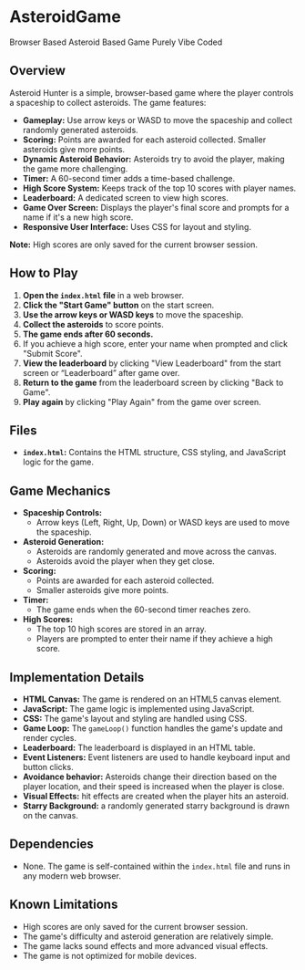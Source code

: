 # AsteroidGame
Browser Based Asteroid Based Game Purely Vibe Coded

## Overview

Asteroid Hunter is a simple, browser-based game where the player controls a spaceship to collect asteroids. The game features:

-   **Gameplay:** Use arrow keys or WASD to move the spaceship and collect randomly generated asteroids.
-   **Scoring:** Points are awarded for each asteroid collected. Smaller asteroids give more points.
-   **Dynamic Asteroid Behavior:** Asteroids try to avoid the player, making the game more challenging.
-   **Timer:** A 60-second timer adds a time-based challenge.
-   **High Score System:** Keeps track of the top 10 scores with player names.
-   **Leaderboard:** A dedicated screen to view high scores.
-   **Game Over Screen:** Displays the player's final score and prompts for a name if it's a new high score.
-   **Responsive User Interface:** Uses CSS for layout and styling.

**Note:** High scores are only saved for the current browser session.

## How to Play

1.  **Open the `index.html` file** in a web browser.
2.  **Click the "Start Game" button** on the start screen.
3.  **Use the arrow keys or WASD keys** to move the spaceship.
4.  **Collect the asteroids** to score points.
5.  **The game ends after 60 seconds.**
6.  If you achieve a high score, enter your name when prompted and click "Submit Score".
7.  **View the leaderboard** by clicking "View Leaderboard" from the start screen or “Leaderboard” after game over.
8.  **Return to the game** from the leaderboard screen by clicking "Back to Game".
9.  **Play again** by clicking "Play Again" from the game over screen.

## Files

-   **`index.html`:** Contains the HTML structure, CSS styling, and JavaScript logic for the game.

## Game Mechanics

-   **Spaceship Controls:**
    -   Arrow keys (Left, Right, Up, Down) or WASD keys are used to move the spaceship.
-   **Asteroid Generation:**
    -   Asteroids are randomly generated and move across the canvas.
    -   Asteroids avoid the player when they get close.
-   **Scoring:**
    -   Points are awarded for each asteroid collected.
    -   Smaller asteroids give more points.
-   **Timer:**
    -   The game ends when the 60-second timer reaches zero.
-   **High Scores:**
    -   The top 10 high scores are stored in an array.
    -   Players are prompted to enter their name if they achieve a high score.

## Implementation Details

-   **HTML Canvas:** The game is rendered on an HTML5 canvas element.
-   **JavaScript:** The game logic is implemented using JavaScript.
-   **CSS:** The game's layout and styling are handled using CSS.
-   **Game Loop:** The `gameLoop()` function handles the game's update and render cycles.
-   **Leaderboard:** The leaderboard is displayed in an HTML table.
-   **Event Listeners:** Event listeners are used to handle keyboard input and button clicks.
-   **Avoidance behavior:** Asteroids change their direction based on the player location, and their speed is increased when the player is close.
-   **Visual Effects:** hit effects are created when the player hits an asteroid.
-   **Starry Background:** a randomly generated starry background is drawn on the canvas.

## Dependencies

-   None. The game is self-contained within the `index.html` file and runs in any modern web browser.

## Known Limitations

-   High scores are only saved for the current browser session.
-   The game's difficulty and asteroid generation are relatively simple.
-   The game lacks sound effects and more advanced visual effects.
-   The game is not optimized for mobile devices.
